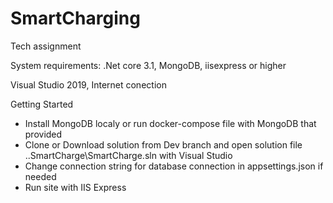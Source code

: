 # SmartCharging
Tech assignment

System requirements:
.Net core 3.1,
MongoDB,
iisexpress or higher

Visual Studio 2019,
Internet conection

Getting Started
- Install MongoDB localy or  run docker-compose file with MongoDB that provided
- Clone or Download solution from Dev branch and open solution file ..SmartCharge\SmartCharge.sln with Visual Studio
- Change connection string for database connection in appsettings.json if needed
- Run site with IIS Express
